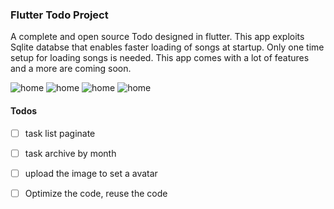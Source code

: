 ### Flutter Todo Project

A complete and open source Todo designed in flutter. This app exploits Sqlite databse that enables faster loading of songs at startup. Only one time setup for loading songs is needed. This app comes with a lot of features and a more are coming soon. 



![home](./images/home.png)
![home](./images/draware.png)
![home](./images/datetime.png)
![home](./images/add.png)

#### Todos

- [ ] task list paginate
- [ ] task archive by month
- [ ] upload the image to set a avatar
- [ ] Optimize the code, reuse the code







